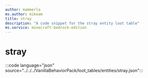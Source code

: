 ```yaml
---
author: mammerla
ms.author: mikeam
title: stray
description: "A code snippet for the stray entity loot table"
ms.service: minecraft-bedrock-edition
---
```


# stray

:::code language="json" source="../../../VanillaBehaviorPack/loot_tables/entities/stray.json":::
